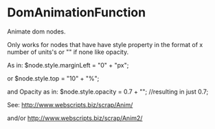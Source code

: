 # DomAnimationFunction
Animate dom nodes. 

Only works for nodes that have have style property in the format of x number of units's or "" if none like opacity.

As in: $node.style.marginLeft = "0" + "px";

or     $node.style.top = "10" + "%";


and Opacity as in: $node.style.opacity = 0.7 + ""; //resulting in just 0.7;

See: http://www.webscripts.biz/scrap/Anim/

and/or http://www.webscripts.biz/scrap/Anim2/
